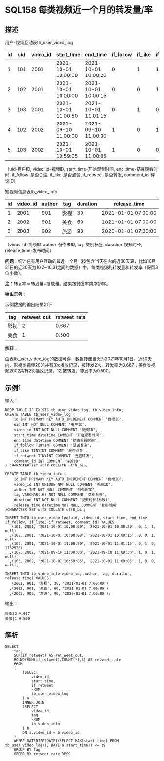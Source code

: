 # SQL158 每类视频近一个月的转发量/率

## 描述

用户-视频互动表tb_user_video_log

| id   | uid  | video_id | start_time          | end_time            | if_follow | if_like | if_retweet | comment_id |
| ---- | ---- | -------- | ------------------- | ------------------- | --------- | ------- | ---------- | ---------- |
| 1    | 101  | 2001     | 2021-10-01 10:00:00 | 2021-10-01 10:00:20 | 0         | 1       | 1          | NULL       |
| 2    | 102  | 2001     | 2021-10-01 10:00:00 | 2021-10-01 10:00:15 | 0         | 0       | 1          | NULL       |
| 3    | 103  | 2001     | 2021-10-01 11:00:50 | 2021-10-01 11:01:15 | 0         | 1       | 0          | 1732526    |
| 4    | 102  | 2002     | 2021-09-10 11:00:00 | 2021-09-10 11:00:30 | 1         | 0       | 1          | NULL       |
| 5    | 103  | 2002     | 2021-10-01 10:59:05 | 2021-10-01 11:00:05 | 1         | 0       | 0          | NULL       |

（uid-用户ID, video_id-视频ID, start_time-开始观看时间, end_time-结束观看时间, if_follow-是否关注, if_like-是否点赞, if_retweet-是否转发, comment_id-评论ID）

短视频信息表tb_video_info

| id   | video_id | author | tag  | duration | release_time        |
| ---- | -------- | ------ | ---- | -------- | ------------------- |
| 1    | 2001     | 901    | 影视 | 30       | 2021-01-01 07:00:00 |
| 2    | 2002     | 901    | 美食 | 60       | 2021-01-01 07:00:00 |
| 3    | 2003     | 902    | 旅游 | 90       | 2020-01-01 07:00:00 |


（video_id-视频ID, author-创作者ID, tag-类别标签, duration-视频时长, release_time-发布时间）

**问题**：统计在有用户互动的最近一个月（按包含当天在内的近30天算，比如10月31日的近30天为10.2~10.31之间的数据）中，每类视频的转发量和转发率（保留3位小数）。

**注**：转发率＝转发量÷播放量。结果按转发率降序排序。

**输出示例**：

示例数据的输出结果如下

| tag  | retweet_cut | retweet_rate |
| ---- | ----------- | ------------ |
| 影视 | 2           | 0.667        |
| 美食 | 1           | 0.500        |


解释：

由表tb_user_video_log的数据可得，数据转储当天为2021年10月1日。近30天内，影视类视频2001共有3次播放记录，被转发2次，转发率为0.667；美食类视频2002共有2次播放记录，1次被转发，转发率为0.500。

## 示例1

输入：

```
DROP TABLE IF EXISTS tb_user_video_log, tb_video_info;
CREATE TABLE tb_user_video_log (
    id INT PRIMARY KEY AUTO_INCREMENT COMMENT '自增ID',
    uid INT NOT NULL COMMENT '用户ID',
    video_id INT NOT NULL COMMENT '视频ID',
    start_time datetime COMMENT '开始观看时间',
    end_time datetime COMMENT '结束观看时间',
    if_follow TINYINT COMMENT '是否关注',
    if_like TINYINT COMMENT '是否点赞',
    if_retweet TINYINT COMMENT '是否转发',
    comment_id INT COMMENT '评论ID'
) CHARACTER SET utf8 COLLATE utf8_bin;

CREATE TABLE tb_video_info (
    id INT PRIMARY KEY AUTO_INCREMENT COMMENT '自增ID',
    video_id INT UNIQUE NOT NULL COMMENT '视频ID',
    author INT NOT NULL COMMENT '创作者ID',
    tag VARCHAR(16) NOT NULL COMMENT '类别标签',
    duration INT NOT NULL COMMENT '视频时长(秒数)',
    release_time datetime NOT NULL COMMENT '发布时间'
)CHARACTER SET utf8 COLLATE utf8_bin;

INSERT INTO tb_user_video_log(uid, video_id, start_time, end_time, if_follow, if_like, if_retweet, comment_id) VALUES
   (101, 2001, '2021-10-01 10:00:00', '2021-10-01 10:00:20', 0, 1, 1, null)
  ,(102, 2001, '2021-10-01 10:00:00', '2021-10-01 10:00:15', 0, 0, 1, null)
  ,(103, 2001, '2021-10-01 11:00:50', '2021-10-01 11:01:15', 0, 1, 0, 1732526)
  ,(102, 2002, '2021-09-10 11:00:00', '2021-09-10 11:00:30', 1, 0, 1, null)
  ,(103, 2002, '2021-10-01 10:59:05', '2021-10-01 11:00:05', 1, 0, 0, null);

INSERT INTO tb_video_info(video_id, author, tag, duration, release_time) VALUES
   (2001, 901, '影视', 30, '2021-01-01 7:00:00')
  ,(2002, 901, '美食', 60, '2021-01-01 7:00:00')
  ,(2003, 902, '旅游', 90, '2020-01-01 7:00:00');
```

输出：

```
影视|2|0.667
美食|1|0.500
```

## 解析

```
SELECT
    tag,
    SUM(if_retweet) AS ret_weet_cut,
    ROUND(SUM(if_retweet)/COUNT(*),3) AS retweet_rate
    FROM
    (
        (SELECT
            video_id,
            start_time,
            if_retweet
            FROM
            tb_user_video_log
        ) a
        INNER JOIN
        (SELECT
            video_id,
            tag
            FROM
            tb_video_info
        ) b
        ON a.video_id = b.video_id
    )
    WHERE DATEDIFF(DATE((SELECT MAX(start_time) FROM tb_user_video_log)), DATE(a.start_time)) <= 29
    GROUP BY tag
    ORDER BY retweet_rate DESC
```